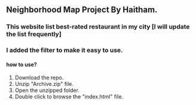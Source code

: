 ## Neighborhood Map Project By Haitham.


### This website list best-rated restaurant in my city [I will update the list frequently]


### I added the filter to make it easy to use.


#### how to use?

1) Download the repo.
2) Unzip "Archive.zip" file.
3) Open the unzipped folder.
4) Double click to browse the "index.html" file.
